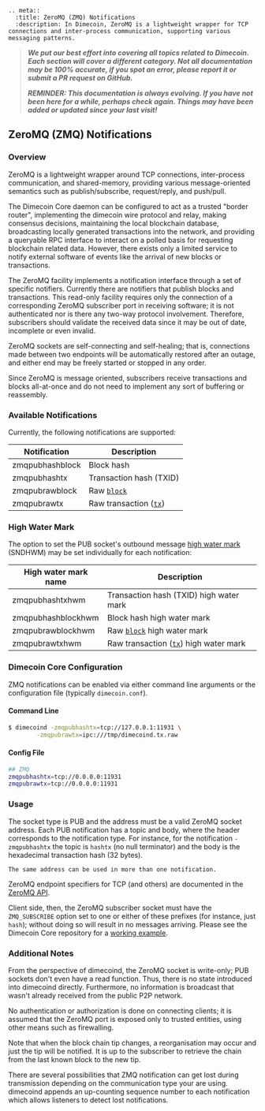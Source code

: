 ```{eval-rst}
.. meta::
  :title: ZeroMQ (ZMQ) Notifications
  :description: In Dimecoin, ZeroMQ is a lightweight wrapper for TCP connections and inter-process communication, supporting various messaging patterns. 
```

> ***We put our best effort into covering all topics related to Dimecoin. Each section will cover a different category. Not all documentation may be 100% accurate, if you spot an error, please report it or submit a PR request on GitHub.***
>
> ***REMINDER: This documentation is always evolving. If you have not been here for a while, perhaps check again. Things may have been added or updated since your last visit!***

## ZeroMQ (ZMQ) Notifications

### Overview

ZeroMQ is a lightweight wrapper around TCP connections, inter-process communication, and shared-memory, providing various message-oriented semantics such as publish/subscribe, request/reply, and push/pull.

The Dimecoin Core daemon can be configured to act as a trusted "border router", implementing the dimecoin wire protocol and relay, making consensus decisions, maintaining the local blockchain database, broadcasting locally generated transactions into the network, and providing a queryable RPC interface to interact on a polled basis for requesting blockchain related data. However, there exists only a limited service to notify external software of events like the arrival of new blocks or transactions.

The ZeroMQ facility implements a notification interface through a set of specific notifiers. Currently there are notifiers that publish blocks and transactions. This read-only facility requires only the connection of a corresponding ZeroMQ subscriber port in receiving software; it is not authenticated nor is there any two-way protocol involvement. Therefore, subscribers should validate the received data since it may be out of date, incomplete or even invalid.

ZeroMQ sockets are self-connecting and self-healing; that is, connections made between two endpoints will be automatically restored after an outage, and either end may be freely started or stopped in any order.

Since ZeroMQ is message oriented, subscribers receive transactions and blocks all-at-once and do not need to implement any sort of buffering or reassembly.

### Available Notifications

Currently, the following notifications are supported:

| Notification | Description |
| - | - |
| zmqpubhashblock | Block hash |
| zmqpubhashtx | Transaction hash (TXID) |
| zmqpubrawblock | Raw [`block`](../reference/p2p-network.md#block) |
| zmqpubrawtx | Raw transaction ([`tx`](../reference/transactions#raw-transaction-format.md))  |

### High Water Mark

The option to set the PUB socket's outbound message [high water mark](https://zeromq.org/socket-api/#high-water-mark) (SNDHWM) may be set individually for each notification:

| High water mark name | Description |
| - | - |
| zmqpubhashtxhwm | Transaction hash (TXID) high water mark |
| zmqpubhashblockhwm | Block hash high water mark |
| zmqpubrawblockhwm | Raw [`block`](../reference/p2p-network.md#block) high water mark |
| zmqpubrawtxhwm | Raw transaction ([`tx`](../reference/transactions#raw-transaction-format.md))  high water mark |

### Dimecoin Core Configuration

ZMQ notifications can be enabled via either command line arguments or the configuration file (typically `dimecoin.conf`).

#### Command Line

```bash
$ dimecoind -zmqpubhashtx=tcp://127.0.0.1:11931 \
        -zmqpubrawtx=ipc:///tmp/dimecoind.tx.raw
```

#### Config File

```bash
## ZMQ
zmqpubhashtx=tcp://0.0.0.0:11931
zmqpubrawtx=tcp://0.0.0.0:11931
```

### Usage

The socket type is PUB and the address must be a valid ZeroMQ socket address. Each PUB notification has a topic and body, where the header corresponds to the notification type. For instance, for the notification `-zmqpubhashtx` the topic is `hashtx` (no null terminator) and the body is the hexadecimal transaction hash (32 bytes).

```{note}
The same address can be used in more than one notification.
```

ZeroMQ endpoint specifiers for TCP (and others) are documented in the [ZeroMQ API](http://api.zeromq.org/4-0:_start).

Client side, then, the ZeroMQ subscriber socket must have the `ZMQ_SUBSCRIBE` option set to one or either of these prefixes (for instance, just `hash`); without doing so will result in no messages arriving. Please see the Dimecoin Core repository for a [working example](https://github.com/dime-coin/dimecoin/blob/272dbe4974e09eca6a928ce13b42941b1c28aca2/contrib/zmq/zmq_sub3.4.py).

### Additional Notes

From the perspective of dimecoind, the ZeroMQ socket is write-only; PUB sockets don't even have a read function. Thus, there is no state introduced into dimecoind directly. Furthermore, no information is broadcast that wasn't already received from the public P2P network.

No authentication or authorization is done on connecting clients; it is assumed that the ZeroMQ port is exposed only to trusted entities, using other means such as firewalling.

Note that when the block chain tip changes, a reorganisation may occur and just the tip will be notified. It is up to the subscriber to retrieve the chain from the last known block to the new tip.

There are several possibilities that ZMQ notification can get lost during transmission depending on the communication type your are using. dimecoind appends an up-counting sequence number to each notification which allows listeners to detect lost notifications.
